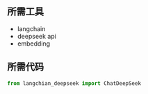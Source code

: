 ## 所需工具

- langchain
- deepseek api
- embedding

## 所需代码

```python
from langchian_deepseek import ChatDeepSeek
```
